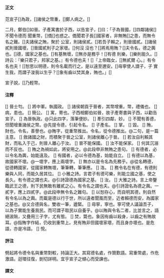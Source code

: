 #### 正文

范宣子[]為政，[]諸侯之幣重，[]鄭人病之。[]

二月，鄭伯[]如晉。子產寓書於子西，以告宣子，[]曰：「子為晉國，[]四鄰諸侯[]不聞令德而
聞重幣，[]僑[]也惑之。僑聞君子長[]國家者，非無賄[]之患，而無令名之難。[]夫諸侯之賄，聚於
公室，則諸侯貳。[]若吾子賴之，則晉國貳。[]諸侯貳則晉國壞，[]晉國貳則子之家壞。[]何沒
沒也？[]將焉用賄？[]夫令名，德之輿也。[]德，國家之基也。[]有基無壞，[]無亦是務乎！[]有德
則樂，[]樂則能久。[]詩云：『樂只君子，邦家之基。』有令德也夫！[]『上帝臨女，[]無貳爾
心。』有令名也夫！[]恕思以明德，則令名載而行之，是以遠至邇安。[]毋寧使人謂子，子
實生我，而謂子浚我以生乎？[]象有齒以焚其身，賄也。」[]

宣子說，[]乃輕幣。

#### 注釋

[] 晉士匄。
[] 將中軍。執國政。
[] 諸侯朝貢于晉者，其幣增重。幣，禮儀也。
[] 病，患也。
[] 簡公。
[] 寓，寄也。子西相鄭伯如晉，故子產寄書與子西，以勸告宣子。
[] 為晉執政。@只此四字，落筆便妙。
[] 牽引四鄰，妙。
[] 不聞有善德，但聞增重諸侯之幣。@先提令德，引起令名。
[] 子產名。
[] 掌。
[] 毀。
[] 賄，財也。令名，善譽也。@賄字，從重幣推出。令名，從令德推出。@二句，是一篇主意。
[] 斂諸國之財，而積聚于晉之公室，則諸侯離心于晉。
[] 若汝自利賴其財，而私入于己，則晉人離心于汝。
[] 晉不能保國。
[] 汝不能保家。
[] 何其沉溺而不反也。
[] 賄之為禍如此，將安用之。@此段申非無賄之患句。
[] 有德者，必以令名為輿，始能遠及。
[] 有國者，必以令德為基，始能自立。
[] 有德以為基，故國家不壞。@一壞字，應上兩壞字。
[] 無亦以是令名為先務乎。@從名轉德，從德轉國家，從國家轉無壞，筆筆轉，筆筆應。
[] 洛。
[] 務令名在有德，有德則樂與人同，而能久居其位。
[] 小雅之詩。言君子有德可樂，則能立國之基，使之長久。有令德之謂也夫。@引詩證德為國家之基。
[] 汝。
[] 大雅之詩。言上帝鑒臨武王之德，則下民無敢有離貳之心。有令名之謂也夫。@引詩證名為德之輿。一貳字，應上四貳字。@此段申無令名之難句。
[] 以恕存心，而自明其德，則自然有令名以為之輿。而載是德以行于世，所以遠者聞風而至，近者賴德而安，為國家之基也。@又合德與名，雙收一筆，遒緊。
[] 毋寧，寧也。寧可使人議論吾子，以為子實能生養我民。而可謂子取民以自養乎。@以賄與令名二者，比並言之，語絕波陗，又疊用三子字，尤有態。
[] 焚，斃也。象因有齒以殺身，以齒之有賄故耳。@指賄字作結，仍收到重幣上。見有賄非但國壞家壞，而且身亦壞也。是危語，亦是冷語。
[] 悅。



#### 評注

劈起將令德令名與重幣對較，持論正大。其寫德名處，作贊歎語。寫重幣處，作危激語。迴環往復，剴切詳明。宜乎宣子之傾心而受諫也。

#### 譯文
